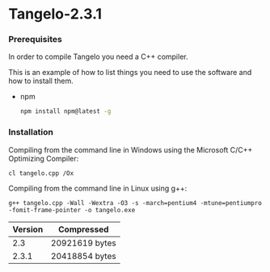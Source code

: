 # Tangelo-2.3.1

### Prerequisites

In order to compile Tangelo you need a C++ compiler.

This is an example of how to list things you need to use the software and how to install them.
* npm
  ```sh
  npm install npm@latest -g
  ```

### Installation

Compiling from the command line in Windows using the Microsoft C/C++ Optimizing Compiler:

`cl tangelo.cpp /Ox`

Compiling from the command line in Linux using g++:

`g++ tangelo.cpp -Wall -Wextra -O3 -s -march=pentium4 -mtune=pentiumpro -fomit-frame-pointer -o tangelo.exe`

Version  | Compressed |
| ------------- | ------------- |
| 2.3  | 20921619 bytes  |
| 2.3.1  | 20418854 bytes  |
